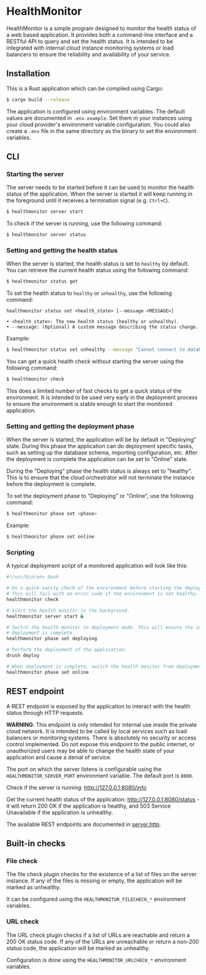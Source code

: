 # HealthMonitor

HealthMonitor is a simple program designed to monitor the health status of a web based application. It provides both a
command-line interface and a RESTful API to query and set the health status. It is intended to be integrated with
internal cloud instance monitoring systems or load balancers to ensure the reliability and availability of your service.

## Installation

This is a Rust application which can be compiled using Cargo:

```bash
$ cargo build --release
```

The application is configured using environment variables. The default values are documented in `.env.example`. Set them
in your instances using your cloud provider's environment variable configuration. You could also create a `.env` file in
the same directory as the binary to set the environment variables.


## CLI

### Starting the server

The server needs to be started before it can be used to monitor the health status of the application. When the server is
started it will keep running in the foreground until it receives a termination signal (e.g. `Ctrl+C`).

```bash
$ healthmonitor server start
```

To check if the server is running, use the following command:

```bash
$ healthmonitor server status
```


### Setting and getting the health status

When the server is started, the health status is set to `healthy` by default. You can retrieve the current health status
using the following command:

```bash
$ healthmonitor status get
```

To set the health status to `healthy` or `unhealthy`, use the following command:

```
healthmonitor status set <health_state> [--message <MESSAGE>]

• <health_state>: The new health status (healthy or unhealthy).
• --message: (Optional) A custom message describing the status change.
```

Example:

```bash
$ healthmonitor status set unhealthy --message "Cannot connect to database."
```

You can get a quick health check without starting the server using the following command:

```bash
$ healthmonitor check
```

This does a limited number of fast checks to get a quick status of the environment. It is intended to be used very
early in the deployment process to ensure the environment is stable enough to start the monitored application.

### Setting and getting the deployment phase

When the server is started, the application will be by default in "Deploying" state. During this phase the application
can do deployment specific tasks, such as setting up the database schema, importing configuration, etc. After the
deployment is complete the application can be set to "Online" state.

During the "Deploying" phase the health status is always set to "healthy". This is to ensure that the cloud orchestrator
will not terminate the instance before the deployment is complete.

To set the deployment phase to "Deploying" or "Online", use the following command:

```bash
$ healthmonitor phase set <phase>
```

Example:

```bash
$ healthmonitor phase set online
```

### Scripting

A typical deployment script of a monitored application will look like this:

```bash
#!/usr/bin/env bash

# Do a quick sanity check of the environment before starting the deployment.
# This will fail with an error code if the environment is not healthy.
healthmonitor check

# Start the health monitor in the background.
healthmonitor server start &

# Switch the health monitor to deployment mode. This will ensure the instance will not be marked unhealthy until the
# deployment is complete.
healthmonitor phase set deploying

# Perform the deployment of the application.
drush deploy

# When deployment is complete, switch the health monitor from deployment mode to online mode.
healthmonitor phase set online
```


## REST endpoint

A REST endpoint is exposed by the application to interact with the health status through HTTP requests.

**WARNING**: This endpoint is only intended for internal use inside the private cloud network. It is intended to be
called by local services such as load balancers or monitoring systems. There is absolutely no security or access control
implemented. Do not expose this endpoint to the public internet, or unauthorized users may be able to change the health
state of your application and cause a denial of service.

The port on which the server listens is configurable using the `HEALTHMONITOR_SERVER_PORT` environment variable. The
default port is `8080`.

Check if the server is running: http://127.0.0.1:8080/info

Get the current health status of the application: http://127.0.0.1:8080/status - it will return 200 OK if the
application is healthy, and 503 Service Unavailable if the application is unhealthy.

The available REST endpoints are documented in [server.http](https://github.com/pfrenssen/healthmonitor/blob/master/server.http).

## Built-in checks

### File check

The file check plugin checks for the existence of a list of files on the server instance. If any of the files is missing
or empty, the application will be marked as unhealthy.

It can be configured using the `HEALTHMONITOR_FILECHECK_*` environment variables.

### URL check

The URL check plugin checks if a list of URLs are reachable and return a 200 OK status code. If any of the URLs are
unreachable or return a non-200 status code, the application will be marked as unhealthy.

Configuration is done using the `HEALTHMONITOR_URLCHECK_*` environment variables.
